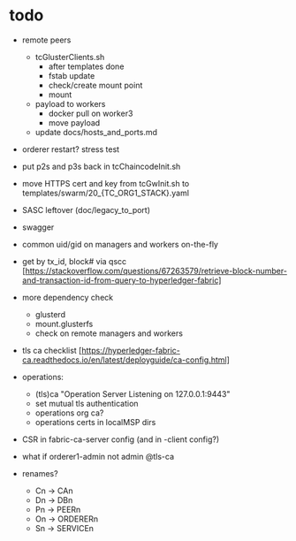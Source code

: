 # todo

* remote peers
  * tcGlusterClients.sh
    * after templates done
    * fstab update
    * check/create mount point
    * mount
  * payload to workers
    * docker pull on worker3
    * move payload
  * update docs/hosts_and_ports.md
* orderer restart? stress test
* put p2s and p3s back in tcChaincodeInit.sh
* move HTTPS cert and key from tcGwInit.sh to templates/swarm/20_{TC_ORG1_STACK}.yaml

* SASC leftover (doc/legacy_to_port)
* swagger
* common uid/gid on managers and workers on-the-fly
* get by tx_id, block# via qscc [https://stackoverflow.com/questions/67263579/retrieve-block-number-and-transaction-id-from-query-to-hyperledger-fabric]
* more dependency check
  * glusterd
  * mount.glusterfs
  * check on remote managers and workers
* tls ca checklist [https://hyperledger-fabric-ca.readthedocs.io/en/latest/deployguide/ca-config.html]
* operations:
  * (tls)ca "Operation Server Listening on 127.0.0.1:9443"
  * set mutual tls authentication
  * operations org ca?
  * operations certs in localMSP dirs
* CSR in fabric-ca-server config (and in -client config?)
* what if orderer1-admin not admin @tls-ca
* renames?
  * Cn -> CAn
  * Dn -> DBn
  * Pn -> PEERn
  * On -> ORDERERn
  * Sn -> SERVICEn
